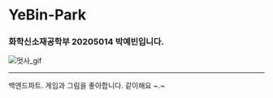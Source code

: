 # YeBin-Park
### 화학신소재공학부 20205014 박예빈입니다.
![멋사_gif](https://github.com/LikeLion-at-CAU-12th/YeBin-Park/assets/114918259/88b6c0fe-1a75-4844-9dfc-4abe03525b26)
***
백엔드파트. 게임과 그림을 좋아합니다. 같이해요 ~.~


